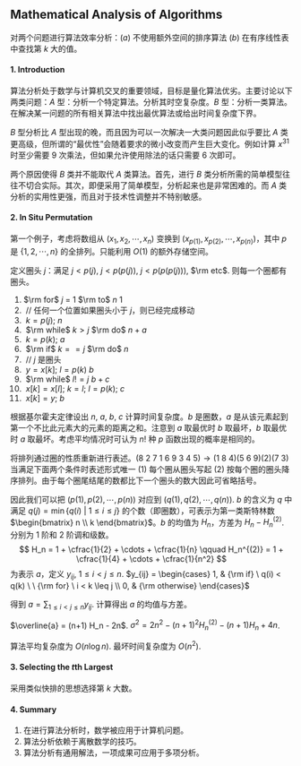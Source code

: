 ## Mathematical Analysis of Algorithms

对两个问题进行算法效率分析：$(a)$ 不使用额外空间的排序算法 $(b)$ 在有序线性表中查找第 $k$ 大的值。

#### 1. Introduction

算法分析处于数学与计算机交叉的重要领域，目标是量化算法优劣。主要讨论以下两类问题：$A$ 型：分析一个特定算法。分析其时空复杂度。$B$ 型：分析一类算法。在解决某一问题的所有相关算法中找出最优算法或给出时间复杂度下界。

$B$ 型分析比 $A$ 型出现的晚，而且因为可以一次解决一大类问题因此似乎要比 $A$ 类更高级，但所谓的“最优性”会随着要求的微小改变而产生巨大变化。例如计算 $x^{31}$ 时至少需要 $9$ 次乘法，但如果允许使用除法的话只需要 $6$ 次即可。

两个原因使得 $B$ 类并不能取代 $A$ 类算法。首先，进行 $B$ 类分析所需的简单模型往往不切合实际。其次，即便采用了简单模型，分析起来也是非常困难的。而 $A$ 类分析的实用性更强，而且对于技术性调整并不特别敏感。

#### 2. In Situ Permutation

第一个例子，考虑将数组从 $(x_1, x_2, \cdots, x_n)$ 变换到 $(x_{p(1)}, x_{p(2)}, \cdots, x_{p(n)})$，其中 $p$ 是 $\{1, 2, \cdots, n\}$ 的全排列。只能利用 $O(1)$ 的额外存储空间。

定义圈头 $j$：满足 $j < p(j)$, $j < p(p(j))$, $j < p(p(p(j)))$, $\rm etc$. 则每一个圈都有圈头。

1. $\rm for$  $j$  $=$  $1$  $\rm to$  $n$ 																			$1$ 
2. ​    // 任何一个位置如果圈头小于 $j$，则已经完成移动
3. ​    $k = p(j)$;                                                                                     $n$ 
4. ​    $\rm while$  $k > j$  $\rm do$                                                                      $n+a$ 
5. ​            $k = p(k)$;                                                                             $a$ 
6. ​    $\rm if$  $k == j$  $\rm do$                                                                              $n$ 
7. ​            // $j$ 是圈头 
8. ​            $y = x[k]$; $l = p(k)$                                                               $b$ 
9. ​            $\rm while$  $l != j$                                                                      $b+c$ 
10. ​                    $x[k] = x[l]$; $k = l$; $l = p(k)$;                                      $c$ 
11. ​            $x[k] = y$;                                                                               $b$ 

根据基尔霍夫定律设出 $n$, $a$, $b$, $c$ 计算时间复杂度。$b$ 是圈数，$a$ 是从该元素起到第一个不比此元素大的元素的距离之和。注意到 $a$ 取最优时 $b$ 取最坏，$b$ 取最优时 $a$ 取最坏。考虑平均情况时可认为 $n!$ 种 $p$ 函数出现的概率是相同的。

将排列通过圈的性质重新进行表述。$(8 \ 2 \ 7 \ 1 \ 6 \ 9 \ 3 \ 4 \ 5) \to (1 \ 8 \ 4)(5 \ 6 \ 9)(2)(7 \ 3)$ 当满足下面两个条件时表述形式唯一 $(1)$ 每个圈从圈头写起 $(2)$ 按每个圈的圈头降序排列。由于每个圈尾结尾的数都比下一个圈头的数大因此可省略括号。

因此我们可以把 $(p(1), p(2), \cdots, p(n))$ 对应到 $(q(1), q(2), \cdots, q(n))$. $b$ 的含义为 $q$ 中满足 $q(j) = \min\{ q(i) \ | \ 1 \leq i \leq j \}$ 的个数（即圈数），可表示为第一类斯特林数 $\begin{bmatrix} n \\ k \end{bmatrix}$。$b$ 的均值为 $H_n$，方差为 $H_n - H_n^{(2)}$. 分别为 $1$ 阶和 $2$ 阶调和级数。
$$
H_n = 1 + \cfrac{1}{2} + \cdots + \cfrac{1}{n} \qquad H_n^{(2)} = 1 + \cfrac{1}{4} + \cdots + \cfrac{1}{n^2}
$$
为表示 $a$，定义 $y_{ij}$,  $1 \leq i < j \leq n$.	 $y_{ij} = \begin{cases}
1, & {\rm if} \ q(i) < q(k) \ \ {\rm for} \ i < k \leq j \\
0, & {\rm otherwise}
\end{cases}$ 

得到 $a = \displaystyle \sum _ {1 \leq i < j \leq n} y_{ij}$. 计算得出 $a$ 的均值与方差。

$\overline{a} = (n+1) H_n - 2n$.				 $\sigma^2 = 2n^2 - (n+1)^2 H_n^{(2)} - (n+1)H_n + 4n$. 

算法平均复杂度为 $O(n\log n)$. 最坏时间复杂度为 $O(n^2)$. 

#### 3. Selecting the $t$th Largest

采用类似快排的思想选择第 $k$ 大数。

#### 4. Summary

1. 在进行算法分析时，数学被应用于计算机问题。
2. 算法分析依赖于离散数学的技巧。
3. 算法分析有通用解法，一项成果可应用于多项分析。











